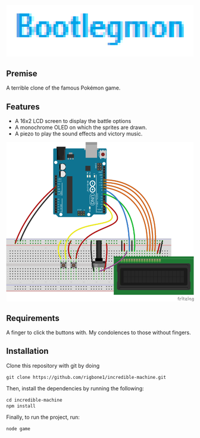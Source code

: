 ![Bootlegmon](/images/logo.bmp)

## Premise
A terrible clone of the famous Pokémon game.

## Features
- A 16x2 LCD screen to display the battle options
- A monochrome OLED on which the sprites are drawn.
- A piezo to play the sound effects and victory music.

![Wiring diagram for the set up.](/images/sketch.png)

## Requirements
A finger to click the buttons with. My condolences to those without fingers.

## Installation
Clone this repository with git by doing

```git
git clone https://github.com/rigbone1/incredible-machine.git
```

Then, install the dependencies by running the following:
```
cd incredible-machine
npm install
```

Finally, to run the project, run:
```
node game
```